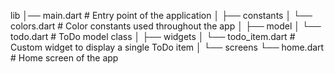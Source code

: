 lib
│── main.dart # Entry point of the application
│
├── constants
│ └── colors.dart # Color constants used throughout the app
│
├── model
│ └── todo.dart # ToDo model class
│
├── widgets
│ └── todo_item.dart # Custom widget to display a single ToDo item
│
└── screens
└── home.dart # Home screen of the app